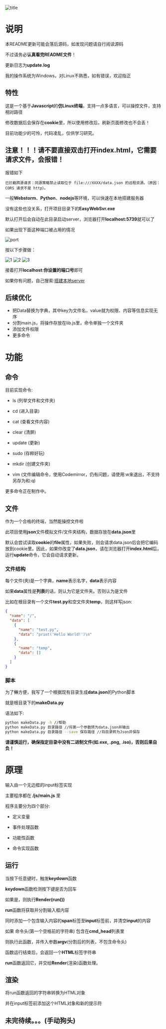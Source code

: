 ![title](img/README/title.png)


# 说明

本README更新可能会落后源码，如发现问题请自行阅读源码

不过请务必**认真看完README文件**！

更新日志为**update.log**

我的操作系统为Windows，对Linux不熟悉，如有错误，欢迎指正

## 特性

这是一个基于**Javascript**的**仿Linux终端**，支持一点多语言，可以操控文件，支持相对路径

修改数据后会保存在**cookie**里，所以使用修改后，刷新页面修改也不会丢！

目前功能少的可怜，代码凌乱，仅供学习研究。

## 注意！！！请不要直接双击打开index.html，它需要请求文件，会报错！

报错如下

```报错
已拦截跨源请求：同源策略禁止读取位于 file:///XXXX/data.json 的远程资源。（原因：CORS 请求不是 http）。
```


一般**Webstorm**、**Python**、**nodejs**等环境，可以快速在本地搭建服务器

没有这些也没关系，打开项目目录下的**EasyWebSvr.exe**

默认打开后会自动在此目录启动server，浏览器打开**localhost:5739**就可以了

如果出现下面这种端口被占用的情况

![port](img/README/port.png)

按以下步骤做：

![1](img/README/1.png)
![2](img/README/2.png)
![3](img/README/3.png)

接着打开**localhost:你设置的端口号**即可

如果你有问题，自己搜索:[搭建本地server](https://debug-tab.github.io/baiduyx/index.html?搭建本地server)

## 后续优化

- 把Data替换为字典，其中key为文件名，value就为权限、内容等信息实现无序
- 分割main.js，将操作存放在lib.js里，命令单独一个文件夹
- 添加文件权限
- 更多命令


# 功能

## 命令

目前实现命令: 

- ls (列举文件和文件夹)

- cd (进入目录)

- cat (查看文件内容)

- clear (清屏)

- update (更新)

- sudo (存粹好玩)

- mkdir (创建文件夹)

- vim (文件编辑命令，使用Codemirror，仍有问题，请使用:w来退出，不支持另存为和:q)

更多命令正在制作中。


## 文件

作为一个合格的终端，当然能操控文件啦

此项目使用**json**文件模拟文件/文件夹结构，数据存放在**data.json**里

默认会尝试读取**cookie**的**file**属性，如果失败，则会请求data.json后会把它编码放到cookie里。因此，如果你改变了**data.json**，请在浏览器打开**index.html**后，运行**update**命令，它会自动请求更新。

### 文件结构

每个文件(夹)是一个字典，**name**表示名字，**data**表示内容

如果**data**属性是**列表**的话，则认为它是文件夹。否则认为是文件

比如在根目录有一个文件**test.py**和空文件夹**temp**，则这样写json:

```json
{
  "name": "/",
  "data": [
    {
      "name": "test.py",
      "data": "print('Hello World!')\n"
    },
    {
      "name": "temp",
      "data": []
    }
  ]
}
```

### 脚本
为了~~懒~~方便，我写了一个根据现有目录生成**data.json**的Python脚本

就是根目录下的**makeData.py**


语法如下:

```bash
python makeData.py -h //帮助
python makeData.py 目录路径 //将第一个参数转为data.json并输出
python makeData.py 目录路径 --save 保存路径 //将目录转为Json并保存
```

**请谨慎运行，确保指定目录中没有二进制文件(如.exe, .png, .iso)，否则后果自负！**


# 原理

输入由一个无边框的input标签实现

主要程序都在 **/js/main.js** 里

程序主要分为四个部分:

- 定义变量

- 事件处理函数

- 功能性函数

- 命令实现函数

## 运行

当按下任意键时，触发**keydown**函数

**keydown**函数检测按下键是否为回车

如果是，则执行**Render(run())**

**run**函数将获取并分割输入框内容

同时添加一个包含输入内容的**span**标签至**input**标签前，并清空**input**的内容

如果 命令头(第一个空格前的字符串) 包含在**cmd_head**列表里

则执行此函数，并传入参数**argv**(分割后的列表，不包含命令头)

函数运行结束后，会返回一个**HTML**标签字符串

**run**函数返回它，并交给**Render**(渲染)函数处理。

## 渲染

将run函数返回的字符串转换为HTML对象

并在input标签前添加这个HTML对象和新的提示符



## 未完待续。。。(手动狗头)
